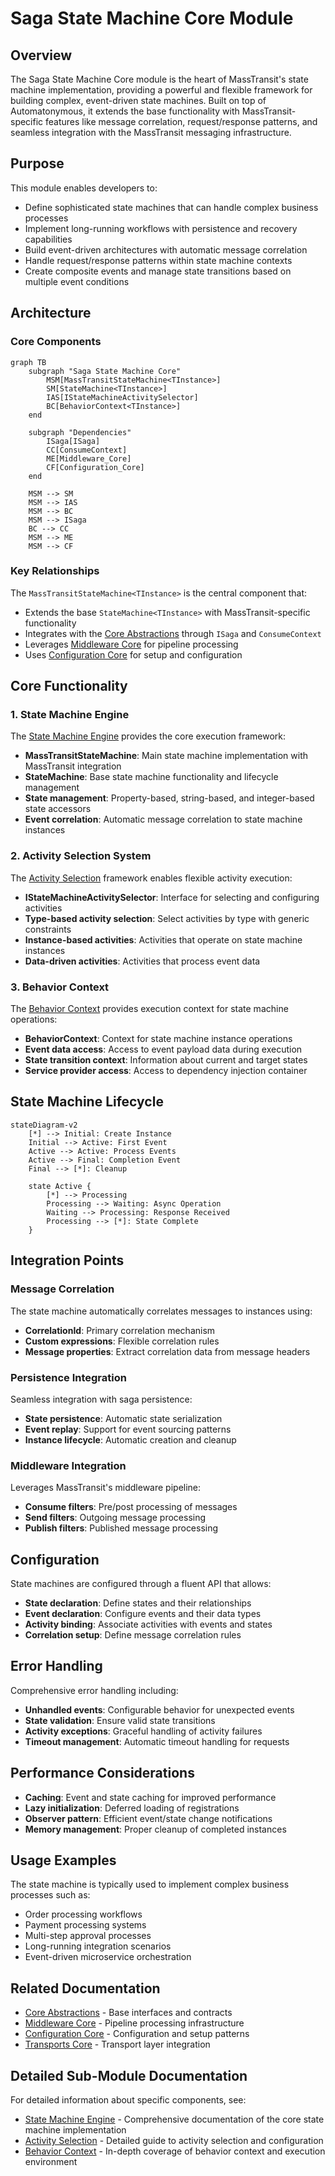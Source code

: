 # Saga State Machine Core Module

## Overview

The Saga State Machine Core module is the heart of MassTransit's state machine implementation, providing a powerful and flexible framework for building complex, event-driven state machines. Built on top of Automatonymous, it extends the base functionality with MassTransit-specific features like message correlation, request/response patterns, and seamless integration with the MassTransit messaging infrastructure.

## Purpose

This module enables developers to:
- Define sophisticated state machines that can handle complex business processes
- Implement long-running workflows with persistence and recovery capabilities
- Build event-driven architectures with automatic message correlation
- Handle request/response patterns within state machine contexts
- Create composite events and manage state transitions based on multiple event conditions

## Architecture

### Core Components

```mermaid
graph TB
    subgraph "Saga State Machine Core"
        MSM[MassTransitStateMachine<TInstance>]
        SM[StateMachine<TInstance>]
        IAS[IStateMachineActivitySelector]
        BC[BehaviorContext<TInstance>]
    end
    
    subgraph "Dependencies"
        ISaga[ISaga]
        CC[ConsumeContext]
        ME[Middleware_Core]
        CF[Configuration_Core]
    end
    
    MSM --> SM
    MSM --> IAS
    MSM --> BC
    MSM --> ISaga
    BC --> CC
    MSM --> ME
    MSM --> CF
```

### Key Relationships

The `MassTransitStateMachine<TInstance>` is the central component that:
- Extends the base `StateMachine<TInstance>` with MassTransit-specific functionality
- Integrates with the [Core Abstractions](Core_Abstractions.md) through `ISaga` and `ConsumeContext`
- Leverages [Middleware Core](Middleware_Core.md) for pipeline processing
- Uses [Configuration Core](Configuration_Core.md) for setup and configuration

## Core Functionality

### 1. State Machine Engine
The [State Machine Engine](StateMachine_Engine.md) provides the core execution framework:
- **MassTransitStateMachine<TInstance>**: Main state machine implementation with MassTransit integration
- **StateMachine<TInstance>**: Base state machine functionality and lifecycle management
- **State management**: Property-based, string-based, and integer-based state accessors
- **Event correlation**: Automatic message correlation to state machine instances

### 2. Activity Selection System
The [Activity Selection](Activity_Selection.md) framework enables flexible activity execution:
- **IStateMachineActivitySelector**: Interface for selecting and configuring activities
- **Type-based activity selection**: Select activities by type with generic constraints
- **Instance-based activities**: Activities that operate on state machine instances
- **Data-driven activities**: Activities that process event data

### 3. Behavior Context
The [Behavior Context](Behavior_Context.md) provides execution context for state machine operations:
- **BehaviorContext<TInstance>**: Context for state machine instance operations
- **Event data access**: Access to event payload data during execution
- **State transition context**: Information about current and target states
- **Service provider access**: Access to dependency injection container

## State Machine Lifecycle

```mermaid
stateDiagram-v2
    [*] --> Initial: Create Instance
    Initial --> Active: First Event
    Active --> Active: Process Events
    Active --> Final: Completion Event
    Final --> [*]: Cleanup
    
    state Active {
        [*] --> Processing
        Processing --> Waiting: Async Operation
        Waiting --> Processing: Response Received
        Processing --> [*]: State Complete
    }
```

## Integration Points

### Message Correlation
The state machine automatically correlates messages to instances using:
- **CorrelationId**: Primary correlation mechanism
- **Custom expressions**: Flexible correlation rules
- **Message properties**: Extract correlation data from message headers

### Persistence Integration
Seamless integration with saga persistence:
- **State persistence**: Automatic state serialization
- **Event replay**: Support for event sourcing patterns
- **Instance lifecycle**: Automatic creation and cleanup

### Middleware Integration
Leverages MassTransit's middleware pipeline:
- **Consume filters**: Pre/post processing of messages
- **Send filters**: Outgoing message processing
- **Publish filters**: Published message processing

## Configuration

State machines are configured through a fluent API that allows:
- **State declaration**: Define states and their relationships
- **Event declaration**: Configure events and their data types
- **Activity binding**: Associate activities with events and states
- **Correlation setup**: Define message correlation rules

## Error Handling

Comprehensive error handling including:
- **Unhandled events**: Configurable behavior for unexpected events
- **State validation**: Ensure valid state transitions
- **Activity exceptions**: Graceful handling of activity failures
- **Timeout management**: Automatic timeout handling for requests

## Performance Considerations

- **Caching**: Event and state caching for improved performance
- **Lazy initialization**: Deferred loading of registrations
- **Observer pattern**: Efficient event/state change notifications
- **Memory management**: Proper cleanup of completed instances

## Usage Examples

The state machine is typically used to implement complex business processes such as:
- Order processing workflows
- Payment processing systems
- Multi-step approval processes
- Long-running integration scenarios
- Event-driven microservice orchestration

## Related Documentation

- [Core Abstractions](Core_Abstractions.md) - Base interfaces and contracts
- [Middleware Core](Middleware_Core.md) - Pipeline processing infrastructure
- [Configuration Core](Configuration_Core.md) - Configuration and setup patterns
- [Transports Core](Transports_Core.md) - Transport layer integration

## Detailed Sub-Module Documentation

For detailed information about specific components, see:

- [State Machine Engine](StateMachine_Engine.md) - Comprehensive documentation of the core state machine implementation
- [Activity Selection](Activity_Selection.md) - Detailed guide to activity selection and configuration
- [Behavior Context](Behavior_Context.md) - In-depth coverage of behavior context and execution environment